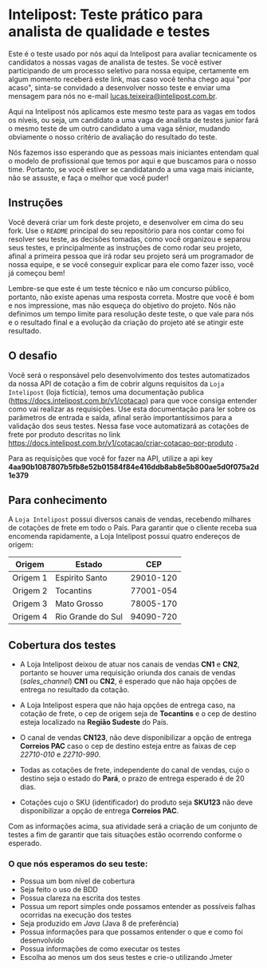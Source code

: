 # Intelipost: Teste prático para analista de qualidade e testes

Este é o teste usado por nós aqui da Intelipost para avaliar tecnicamente os candidatos a nossas vagas de analista de testes. Se você estiver participando de um processo seletivo para nossa equipe, certamente em algum momento receberá este link, mas caso você tenha chego aqui "por acaso", sinta-se convidado a desenvolver nosso teste e enviar uma mensagem para nós no e-mail lucas.teixeira@intelipost.com.br.

Aqui na Intelipost nós aplicamos este mesmo teste para as vagas em todos os níveis, ou seja, um candidato a uma vaga de analista de testes junior fará o mesmo teste de um outro candidato a uma vaga sênior, mudando obviamente o nosso critério de avaliação do resultado do teste.

Nós fazemos isso esperando que as pessoas mais iniciantes entendam qual o modelo de profissional que temos por aqui e que buscamos para o nosso time. Portanto, se você estiver se candidatando a uma vaga mais iniciante, não se assuste, e faça o melhor que você puder!

## Instruções

Você deverá criar um fork deste projeto, e desenvolver em cima do seu fork. Use o `README` principal do seu repositório para nos contar como foi resolver seu teste, as decisões tomadas, como você organizou e separou seus testes, e principalmente as instruções de como rodar seu projeto, afinal a primeira pessoa que irá rodar seu projeto será um programador de nossa equipe, e se você conseguir explicar para ele como fazer isso, você já começou bem!

Lembre-se que este é um teste técnico e não um concurso público, portanto, não existe apenas uma resposta correta. Mostre que você é bom e nos impressione, mas não esqueça do objetivo do projeto. Nós não definimos um tempo limite para resolução deste teste, o que vale para nós e o resultado final e a evolução da criação do projeto até se atingir este resultado.

## O desafio

Você será o responsável pelo desenvolvimento dos testes automatizados da nossa API de cotação a fim de cobrir alguns requisitos da `Loja Intelipost` (loja fictícia), temos uma documentação publica (https://docs.intelipost.com.br/v1/cotacao) para que voce consiga entender como vai realizar as requisições. Use esta documentação para ler sobre os parâmetros de entrada e saída, afinal serão importantíssimos para a validação dos seus testes. Nessa fase voce automatizará as cotações de frete por produto descritas no link https://docs.intelipost.com.br/v1/cotacao/criar-cotacao-por-produto .

Para as requisições que você for fazer na API, utilize a api key **4aa90b1087807b5fb8e52b01584f84e416ddb8ab8e5b800ae5d0f075a2d1e379**

 ## Para conhecimento

A `Loja Intelipost` possui diversos canais de vendas, recebendo milhares de cotações de frete em todo o País. Para garantir que o cliente receba sua encomenda rapidamente, a Loja Intelipost possui quatro endereços de origem:

| Origem | Estado | CEP |
| ------------- | ------------- | ------------- |
| Origem 1  | Espirito Santo  | 29010-120 |
| Origem 2  | Tocantins  | 77001-054 |
| Origem 3  | Mato Grosso  | 78005-170 |
| Origem 4  | Rio Grande do Sul  | 94090-720 |

## Cobertura dos testes

* A Loja Intelipost deixou de atuar nos canais de vendas **CN1** e **CN2**, portanto se houver uma requisição oriunda dos canais de vendas (_sales_channel_) **CN1** ou **CN2**, é esperado que não haja opções de entrega no resultado da cotação.

* A Loja Intelipost espera que não haja opções de entrega caso, na cotação de frete, o cep de origem seja de **Tocantins** e o cep de destino esteja localizado na **Região Sudeste** do País.

* O canal de vendas **CN123**, não deve disponibilizar a opção de entrega **Correios PAC** caso o cep de destino esteja entre as faixas de cep _22710-010_ e _22710-990_.

* Todas as cotações de frete, independente do canal de vendas, cujo o destino seja o estado do **Pará**, o prazo de entrega esperado é de 20 dias.

* Cotações cujo o SKU (identificador) do produto seja **SKU123** não deve disponibilizar a opção de entrega **Correios PAC**.

Com as informações acima, sua atividade será a criação de um conjunto de testes a fim de garantir que tais situações estão ocorrendo conforme o esperado.

### O que nós esperamos do seu teste:

* Possua um bom nível de cobertura
* Seja feito o uso de BDD
* Possua clareza na escrita dos testes
* Possua um report simples onde possamos entender as possíveis falhas ocorridas na execução dos testes
* Seja produzido em _Java_ (Java 8 de preferência)
* Possua informações para que possamos entender o que e como foi desenvolvido
* Possua informações de como executar os testes
* Escolha ao menos um dos seus testes e crie-o utilizando Jmeter
